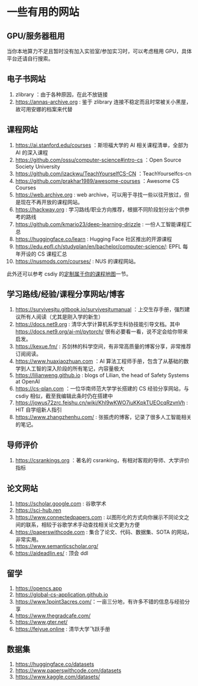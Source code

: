 # 一些有用的网站

## GPU/服务器租用

当你本地算力不足且暂时没有加入实验室/参加实习时，可以考虑租用 GPU，具体平台还请自行搜索。

## 电子书网站

1. zlibrary ：由于各种原因，在此不放链接
2. <https://annas-archive.org> : 鉴于 zlibrary 连接不稳定而且时常被关小黑屋，故可用安娜的档案来代替

## 课程网站

1. <https://ai.stanford.edu/courses> ：斯坦福大学的 AI 相关课程清单，全部为 AI 的深入课程
2. <https://github.com/ossu/computer-science#intro-cs> ：Open Source Society University
3. <https://github.com/izackwu/TeachYourselfCS-CN> ：TeachYourselfcs-cn
4. <https://github.com/prakhar1989/awesome-courses> ：Awesome CS Courses
5. <https://web.archive.org> : web archive，可以用于寻找一些以往开放过，但是现在不再开放的课程网站。
6. <https://hackway.org> : 学习路线/职业方向推荐，根据不同阶段划分出个供参考的路线
7. <https://github.com/kmario23/deep-learning-drizzle> : 一份人工智能课程汇总
8. <https://huggingface.co/learn> : Hugging Face 社区推出的开源课程
9. <https://edu.epfl.ch/studyplan/en/bachelor/computer-science/>: EPFL 每年开设的 CS 课程汇总
10. <https://nusmods.com/courses/> : NUS 的课程网站。

此外还可以参考 csdiy 的[定制属于你的课程地图](https://csdiy.wiki/CS%E5%AD%A6%E4%B9%A0%E8%A7%84%E5%88%92/)一节。

## 学习路线/经验/课程分享网站/博客

1. <https://survivesjtu.gitbook.io/survivesjtumanual> ：上交生存手册，强烈建议所有人阅读（尤其是刚入学的新生）
2. <https://docs.net9.org> : 清华大学计算机系学生科协技能引导文档。其中<https://docs.net9.org/ai-ml/pytorch/> 很有必要看一看，说不定会给你带来启发。
3. <https://kexue.fm/> : 苏剑林的科学空间，有非常高质量的博客分享，非常推荐订阅阅读。
4. <https://www.huaxiaozhuan.com> ：AI 算法工程师手册，包含了从基础的数学到人工智的深入阶段的所有笔记，内容量极大
5. <https://lilianweng.github.io> : blogs of Lilian, the head of Safety Systems at OpenAI
6. <https://cs-plan.com> ：一位华南师范大学学长搭建的 CS 经验分享网站，与 csdiy 相似，截至我编辑此条时仍在搭建中
7. <https://jowus72zrc.feishu.cn/wiki/Khl9wKWO7iuKKpkTUEOcqRzvnVh> : HIT 自学组新人指引
8. <https://www.zhangzhenhu.com/> : 张振虎的博客，记录了很多人工智能相关的笔记。

## 导师评价

1. <https://csrankings.org> ：著名的 csranking，有相对客观的导师、大学评价指标

## 论文网站

1. <https://scholar.google.com> : 谷歌学术
2. <https://sci-hub.ren>
3. <https://www.connectedpapers.com> : 以图形化的方式向你展示不同论文之间的联系，相较于谷歌学术手动查找相关论文更为方便
4. <https://paperswithcode.com> : 集合了论文、代码、数据集、SOTA 的网站，非常实用。
5. <https://www.semanticscholar.org/>
6. <https://aideadlin.es/> : 顶会 ddl

## 留学

1. <https://opencs.app>
2. <https://global-cs-application.github.io>
3. <https://www.1point3acres.com/>：一亩三分地，有许多不错的信息与经验分享
4. <https://www.thegradcafe.com/>
5. <https://www.gter.net/>
6. <https://feiyue.online> : 清华大学飞跃手册

## 数据集

1. <https://huggingface.co/datasets>
2. <https://www.paperswithcode.com/datasets>
3. <https://www.kaggle.com/datasets/>
